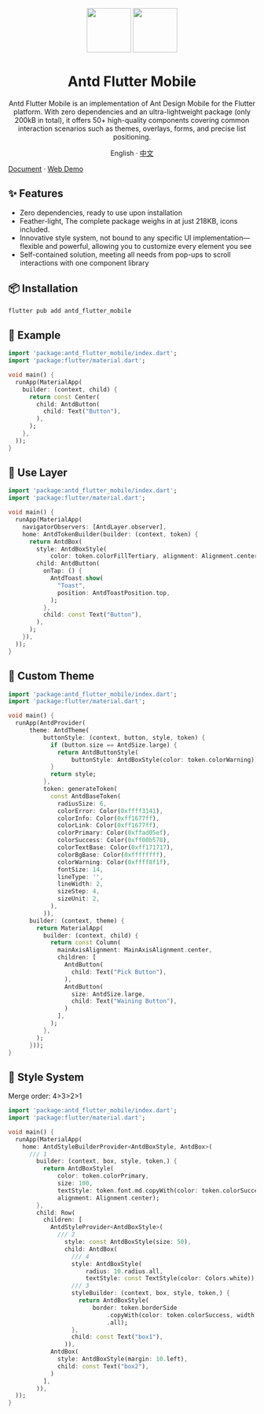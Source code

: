 <div align="center">
<div align="center">
<img height="90" src="https://gw.alipayobjects.com/zos/rmsportal/KDpgvguMpGfqaHPjicRK.svg">
<img height="90" src="https://storage.googleapis.com/cms-storage-bucket/lockup_flutter_horizontal.847ae81f5430402216fd.svg">
</div>
<h1>Antd Flutter Mobile</h1>

Antd Flutter Mobile is an implementation of Ant Design Mobile for the Flutter platform. With zero dependencies and an ultra-lightweight package (only 200kB in total), it offers 50+ high-quality components covering common interaction scenarios such as themes, overlays, forms, and precise list positioning.

English · [中文](https://github.com/OpenSourceNoCode/antd-flutter/blob/main/README-zh_CN.md)
</div>

[Document](https://antd-flutter.vercel.app/) · [Web Demo](https://opensourcenocode.github.io/antd-flutter/)

## ✨ Features

- Zero dependencies, ready to use upon installation
- Feather-light, The complete package weighs in at just 218KB, icons included.
- Innovative style system, not bound to any specific UI implementation—flexible and powerful, allowing you to customize every element you see
- Self-contained solution, meeting all needs from pop-ups to scroll interactions with one component library

## 📦 Installation

```bash
flutter pub add antd_flutter_mobile
```

## 🔨 Example

```dart
import 'package:antd_flutter_mobile/index.dart';
import 'package:flutter/material.dart';

void main() {
  runApp(MaterialApp(
    builder: (context, child) {
      return const Center(
        child: AntdButton(
          child: Text("Button"),
        ),
      );
    },
  ));
}
```

## 🔨 Use Layer

```dart
import 'package:antd_flutter_mobile/index.dart';
import 'package:flutter/material.dart';

void main() {
  runApp(MaterialApp(
    navigatorObservers: [AntdLayer.observer],
    home: AntdTokenBuilder(builder: (context, token) {
      return AntdBox(
        style: AntdBoxStyle(
            color: token.colorFillTertiary, alignment: Alignment.center),
        child: AntdButton(
          onTap: () {
            AntdToast.show(
              "Toast",
              position: AntdToastPosition.top,
            );
          },
          child: const Text("Button"),
        ),
      );
    }),
  ));
}
```

## 🔨 Custom Theme

```dart
import 'package:antd_flutter_mobile/index.dart';
import 'package:flutter/material.dart';

void main() {
  runApp(AntdProvider(
      theme: AntdTheme(
          buttonStyle: (context, button, style, token) {
            if (button.size == AntdSize.large) {
              return AntdButtonStyle(
                  buttonStyle: AntdBoxStyle(color: token.colorWarning));
            }
            return style;
          },
          token: generateToken(
            const AntdBaseToken(
              radiusSize: 6,
              colorError: Color(0xffff3141),
              colorInfo: Color(0xff1677ff),
              colorLink: Color(0xff1677ff),
              colorPrimary: Color(0xffad05ef),
              colorSuccess: Color(0xff00b578),
              colorTextBase: Color(0xff171717),
              colorBgBase: Color(0xffffffff),
              colorWarning: Color(0xffff8f1f),
              fontSize: 14,
              lineType: '',
              lineWidth: 2,
              sizeStep: 4,
              sizeUnit: 2,
            ),
          )),
      builder: (context, theme) {
        return MaterialApp(
          builder: (context, child) {
            return const Column(
              mainAxisAlignment: MainAxisAlignment.center,
              children: [
                AntdButton(
                  child: Text("Pick Button"),
                ),
                AntdButton(
                  size: AntdSize.large,
                  child: Text("Waining Button"),
                )
              ],
            );
          },
        );
      }));
}
```
## 🔨 Style System

Merge order: 4>3>2>1

```dart
import 'package:antd_flutter_mobile/index.dart';
import 'package:flutter/material.dart';

void main() {
  runApp(MaterialApp(
    home: AntdStyleBuilderProvider<AntdBoxStyle, AntdBox>(
      /// 1
        builder: (context, box, style, token,) {
          return AntdBoxStyle(
              color: token.colorPrimary,
              size: 100,
              textStyle: token.font.md.copyWith(color: token.colorSuccess),
              alignment: Alignment.center);
        },
        child: Row(
          children: [
            AntdStyleProvider<AntdBoxStyle>(
              /// 2
                style: const AntdBoxStyle(size: 50),
                child: AntdBox(
                  /// 4
                  style: AntdBoxStyle(
                      radius: 10.radius.all,
                      textStyle: const TextStyle(color: Colors.white)),
                  /// 3
                  styleBuilder: (context, box, style, token,) {
                    return AntdBoxStyle(
                        border: token.borderSide
                            .copyWith(color: token.colorSuccess, width: 3)
                            .all);
                  },
                  child: const Text("box1"),
                )),
            AntdBox(
              style: AntdBoxStyle(margin: 10.left),
              child: const Text("box2"),
            )
          ],
        )),
  ));
}
```
